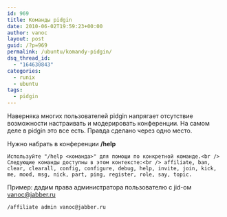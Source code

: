 ```yaml
---
id: 969
title: Команды pidgin
date: 2010-06-02T19:59:23+00:00
author: vanoc
layout: post
guid: /?p=969
permalink: /ubuntu/komandy-pidgin/
dsq_thread_id:
  - "164630843"
categories:
  - runix
  - ubuntu
tags:
  - pidgin
---
```

Наверняка многих пользователей pidgin напрягает отсутствие возможности настраивать и модерировать конференции. На самом деле в pidgin это все есть. Правда сделано через одно место.

Нужно набрать в конференции **/help**
  
`Используйте "/help <команда>" для помощи по конкретной команде.<br />
Следующие команды доступны в этом контексте:<br />
affiliate, ban, clear, clearall, config, configure, debug, help, invite, join, kick, me, mood, msg, nick, part, ping, register, role, say, topic.`
  
Пример: дадим права администратора пользователю с jid-ом vanoc@jabber.ru
  
`/affiliate admin vanoc@jabber.ru`